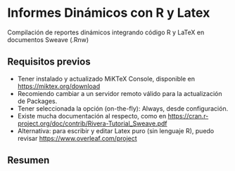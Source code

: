 # Informes Dinámicos con R y Latex
Compilación de reportes dinámicos integrando código R y LaTeX en documentos Sweave (.Rnw)

## Requisitos previos
- Tener instalado y actualizado MiKTeX Console, disponible en https://miktex.org/download
- Recomiendo cambiar a un servidor remoto válido para la actualización de Packages.
- Tener seleccionada la opción (on-the-fly): Always, desde configuración.
- Existe mucha documentación al respecto, como en https://cran.r-project.org/doc/contrib/Rivera-Tutorial_Sweave.pdf
- Alternativa: para escribir y editar Latex puro (sin lenguaje R), puedo revisar https://www.overleaf.com/project

## Resumen
